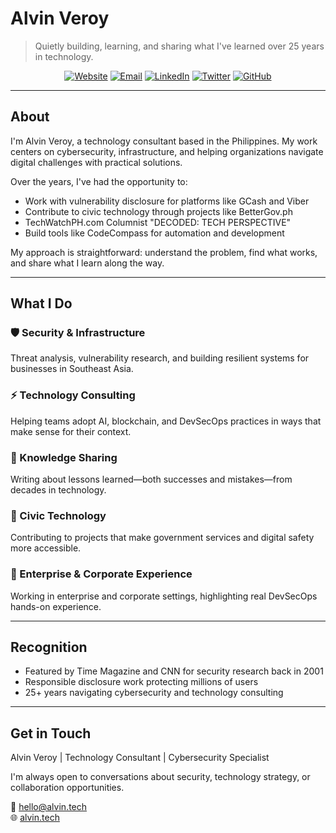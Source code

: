 # Alvin Veroy
> Quietly building, learning, and sharing what I've learned over 25 years in technology.

<div align="center">

[![Website](https://img.shields.io/badge/alvin.tech-gray?style=flat&logo=safari&logoColor=white)](https://alvin.tech)
[![Email](https://img.shields.io/badge/hello@alvin.tech-gray?style=flat&logo=gmail&logoColor=white)](mailto:hello@alvin.tech)
[![LinkedIn](https://img.shields.io/badge/LinkedIn-gray?style=flat&logo=linkedin&logoColor=white)](https://www.linkedin.com/in/alvinveroy/)
[![Twitter](https://img.shields.io/badge/@AlvinVeroy-gray?style=flat&logo=twitter&logoColor=white)](https://twitter.com/AlvinVeroy)
[![GitHub](https://img.shields.io/badge/GitHub-gray?style=flat&logo=github&logoColor=white)](https://github.com/alvinveroy)

</div>

---

## About

I'm Alvin Veroy, a technology consultant based in the Philippines. My work centers on cybersecurity, infrastructure, and helping organizations navigate digital challenges with practical solutions.

Over the years, I've had the opportunity to:
- Work with vulnerability disclosure for platforms like GCash and Viber
- Contribute to civic technology through projects like BetterGov.ph
- TechWatchPH.com Columnist "DECODED: TECH PERSPECTIVE"
- Build tools like CodeCompass for automation and development

My approach is straightforward: understand the problem, find what works, and share what I learn along the way.

---

## What I Do

### 🛡️ Security & Infrastructure
Threat analysis, vulnerability research, and building resilient systems for businesses in Southeast Asia.

### ⚡ Technology Consulting  
Helping teams adopt AI, blockchain, and DevSecOps practices in ways that make sense for their context.

### 💭 Knowledge Sharing
Writing about lessons learned—both successes and mistakes—from decades in technology.

### 🌱 Civic Technology
Contributing to projects that make government services and digital safety more accessible.

### 🏢 Enterprise & Corporate Experience
Working in enterprise and corporate settings, highlighting real DevSecOps hands-on experience.

---

## Recognition

- Featured by Time Magazine and CNN for security research back in 2001
- Responsible disclosure work protecting millions of users
- 25+ years navigating cybersecurity and technology consulting

---

## Get in Touch

Alvin Veroy | Technology Consultant | Cybersecurity Specialist

I'm always open to conversations about security, technology strategy, or collaboration opportunities.

📧 hello@alvin.tech  
🌐 [alvin.tech](https://alvin.tech)  
